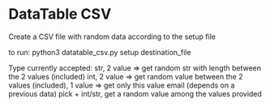 # DataTable CSV

Create a CSV file with random data according to the setup file

to run: python3 datatable_csv.py setup destination_file

Type currently accepted:
str, 2 value => get random str with length between the 2 values (included)
int, 2 value => get random value between the 2 values (included), 1 value => get only this value
email (depends on a previous data)
pick + int/str, get a random value among the values provided